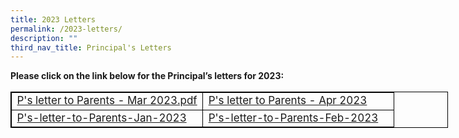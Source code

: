 ```yaml
---
title: 2023 Letters
permalink: /2023-letters/
description: ""
third_nav_title: Principal's Letters
---
```

**Please click on the link below for the Principal’s letters for 2023:**



  

<table style="width: 700px; font-size: 17px; border: 1px solid black; table-layout: fixed;">
<tbody><tr>
<td style="width: 50%; border: 1px solid black;"><a href="https://drive.google.com/file/d/1FWOtPovbfwDGhO-t_ttBg4WuwD__x_B7/view?usp=sharing">P's letter to Parents - Mar 2023.pdf</a>
</td><td style="width: 50%; border: 1px solid black; vertical-align: middle;"><a href="https://drive.google.com/file/d/1aT1D4Fd31vTKLhgXz-j_ZtA4a0OQpwEG/view?usp=sharing">P's letter to Parents - Apr 2023</a></td>
</tr>
<tr>
<td style="width: 50%; border: 1px solid black;"><a href="https://drive.google.com/file/d/1uJRYWNaLLu70j25cUbxkTXRFs_FUBGZA/view?usp=sharing">P's-letter-to-Parents-Jan-2023</a></td>
<td style="width: 50%; border: 1px solid black; vertical-align: middle;"><a href="https://drive.google.com/file/d/1Ml2UmZVASmAqA83jPT2ylXSoiggue9OK/view?usp=sharing">P's-letter-to-Parents-Feb-2023</a></td>
</tr>
</tbody></table>